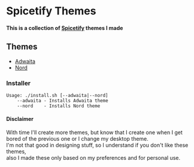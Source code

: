 # Spicetify Themes
#### This is a collection of [Spicetify](https://spicetify.app/) themes I made
## Themes
 <ul>
  <li> <a href="https://github.com/SalaniLeo/Spicetify-themes/blob/main/Adwaita%20Theme/README.md">Adwaita</a>
  <li> <a href="https://github.com/SalaniLeo/Spicetify-themes/blob/main/Nord%20Theme/README.md">Nord</a> </li>
</ul>
<h3>Installer</h3>

```
Usage: ./install.sh [--adwaita|--nord]
    --adwaita - Installs Adwaita theme
    --nord    - Installs Nord theme
```

<h4>Disclaimer</h4>
With time I'll create more themes, but know that I create one when I get bored of the previous one or I change my desktop theme. <br>
I'm not that good in designing stuff, so I understand if you don't like these themes, <br>
also I made these only based on my preferences and for personal use.
